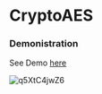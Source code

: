 # CryptoAES


### Demonistration

See Demo [here](https://www.youtube.com/watch?v=1q63xxX0CMw)

![q5XtC4jwZ6](https://user-images.githubusercontent.com/63516927/184523340-248fc48f-4342-48f2-bd3e-0b945b88a5cf.gif)
